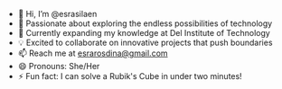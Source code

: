 - 👋 Hi, I’m @esrasilaen
- 👀 Passionate about exploring the endless possibilities of technology
- 🌱 Currently expanding my knowledge at Del Institute of Technology
- 💡 Excited to collaborate on innovative projects that push boundaries
- 📫 Reach me at esrarosdina@gmail.com
- 😄 Pronouns: She/Her
- ⚡ Fun fact: I can solve a Rubik's Cube in under two minutes!

